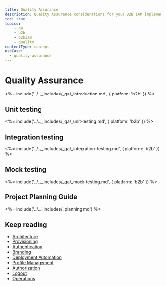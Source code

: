 ```yaml
---
title: Quality Assurance
description: Quality Assurance considerations for your B2B IAM implementation.
toc: true
topics:
    - qa
    - b2b
    - b2biam
    - quality
contentType: concept
useCase:
  - quality-assurance
---
```

# Quality Assurance

<%= include('../../_includes/_qa/_introduction.md', { platform: 'b2b' }) %>

## Unit testing

<%= include('../../_includes/_qa/_unit-testing.md', { platform: 'b2b' }) %>

## Integration testing 

<%= include('../../_includes/_qa/_integration-testing.md', { platform: 'b2b' }) %>

## Mock testing 

<%= include('../../_includes/_qa/_mock-testing.md', { platform: 'b2b' }) %>

## Project Planning Guide

<%= include('../../_includes/_planning.md') %>

## Keep reading

* [Architecture](/architecture-scenarios/implementation/b2b/b2b-architecture)
* [Provisioning](/architecture-scenarios/implementation/b2b/b2b-provisioning)
* [Authentication](/architecture-scenarios/implementation/b2b/b2b-authentication)
* [Branding](/architecture-scenarios/implementation/b2b/b2b-branding)
* [Deployment Automation](/architecture-scenarios/implementation/b2b/b2b-deployment)
* [Profile Management](/architecture-scenarios/implementation/b2b/b2b-profile-mgmt)
* [Authorization](/architecture-scenarios/implementation/b2b/b2b-authorization)
* [Logout](/architecture-scenarios/implementation/b2b/b2b-logout)
* [Operations](/architecture-scenarios/implementation/b2b/b2b-operations)
